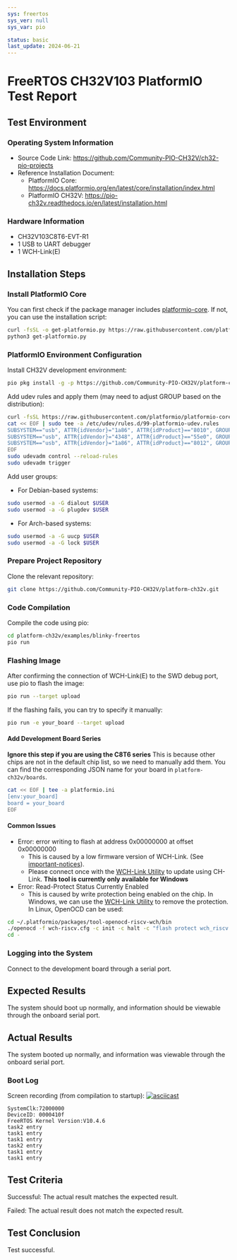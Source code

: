 ```yaml
---
sys: freertos
sys_ver: null
sys_var: pio

status: basic
last_update: 2024-06-21
---
```


# FreeRTOS CH32V103 PlatformIO Test Report

## Test Environment

### Operating System Information

- Source Code Link: https://github.com/Community-PIO-CH32V/ch32-pio-projects
- Reference Installation Document:
    - PlatformIO Core: https://docs.platformio.org/en/latest/core/installation/index.html
    - PlatformIO CH32V: https://pio-ch32v.readthedocs.io/en/latest/installation.html

### Hardware Information

- CH32V103C8T6-EVT-R1
- 1 USB to UART debugger
- 1 WCH-Link(E)

## Installation Steps

### Install PlatformIO Core

You can first check if the package manager includes [platformio-core](https://archlinux.org/packages/?name=platformio-core). If not, you can use the installation script:

```bash
curl -fsSL -o get-platformio.py https://raw.githubusercontent.com/platformio/platformio-core-installer/master/get-platformio.py
python3 get-platformio.py
```

### PlatformIO Environment Configuration

Install CH32V development environment:
```bash
pio pkg install -g -p https://github.com/Community-PIO-CH32V/platform-ch32v.git
```

Add udev rules and apply them (may need to adjust GROUP based on the distribution):
```bash
curl -fsSL https://raw.githubusercontent.com/platformio/platformio-core/develop/platformio/assets/system/99-platformio-udev.rules | sudo tee /etc/udev/rules.d/99-platformio-udev.rules
cat << EOF | sudo tee -a /etc/udev/rules.d/99-platformio-udev.rules
SUBSYSTEM=="usb", ATTR{idVendor}="1a86", ATTR{idProduct}=="8010", GROUP="plugdev"
SUBSYSTEM=="usb", ATTR{idVendor}="4348", ATTR{idProduct}=="55e0", GROUP="plugdev"
SUBSYSTEM=="usb", ATTR{idVendor}="1a86", ATTR{idProduct}=="8012", GROUP="plugdev"
EOF
sudo udevadm control --reload-rules
sudo udevadm trigger
```

Add user groups:
- For Debian-based systems:
```bash
sudo usermod -a -G dialout $USER
sudo usermod -a -G plugdev $USER
```
- For Arch-based systems:
```bash
sudo usermod -a -G uucp $USER
sudo usermod -a -G lock $USER
```

### Prepare Project Repository

Clone the relevant repository:
```bash
git clone https://github.com/Community-PIO-CH32V/platform-ch32v.git
```

### Code Compilation

Compile the code using pio:
```bash
cd platform-ch32v/examples/blinky-freertos
pio run
```

### Flashing Image

After confirming the connection of WCH-Link(E) to the SWD debug port, use pio to flash the image:
```bash
pio run --target upload
```

If the flashing fails, you can try to specify it manually:
```bash
pio run -e your_board --target upload
```

#### Add Development Board Series

**Ignore this step if you are using the C8T6 series**
This is because other chips are not in the default chip list, so we need to manually add them. You can find the corresponding JSON name for your board in `platform-ch32v/boards`.
```bash
cat << EOF | tee -a platformio.ini
[env:your_board]
board = your_board
EOF
```

#### Common Issues

- Error: error writing to flash at address 0x00000000 at offset 0x00000000
    - This is caused by a low firmware version of WCH-Link. (See [important-notices](https://github.com/Community-PIO-CH32V/platform-ch32v?tab=readme-ov-file#important-notices)).
    - Please connect once with the [WCH-Link Utility](https://www.wch.cn/downloads/WCH-LinkUtility_ZIP.html) to update using CH-Link. **This tool is currently only available for Windows**
- Error: Read-Protect Status Currently Enabled
    - This is caused by write protection being enabled on the chip. In Windows, we can use the [WCH-Link Utility](https://www.wch.cn/downloads/WCH-LinkUtility_ZIP.html) to remove the protection. In Linux, OpenOCD can be used:
```bash
cd ~/.platformio/packages/tool-openocd-riscv-wch/bin
./openocd -f wch-riscv.cfg -c init -c halt -c "flash protect wch_riscv 0 last  off " -c exit
cd -
```

### Logging into the System

Connect to the development board through a serial port.

## Expected Results

The system should boot up normally, and information should be viewable through the onboard serial port.

## Actual Results

The system booted up normally, and information was viewable through the onboard serial port.

### Boot Log

Screen recording (from compilation to startup):
[![asciicast](https://asciinema.org/a/IstntoTjF0bRKSFrRoOWQ1Th9.svg)](https://asciinema.org/a/IstntoTjF0bRKSFrRoOWQ1Th9)

```log
SystemClk:72000000
DeviceID: 0000410f
FreeRTOS Kernel Version:V10.4.6
task2 entry
task1 entry
task1 entry
task2 entry
task1 entry
task1 entry

```

## Test Criteria

Successful: The actual result matches the expected result.

Failed: The actual result does not match the expected result.

## Test Conclusion

Test successful.
